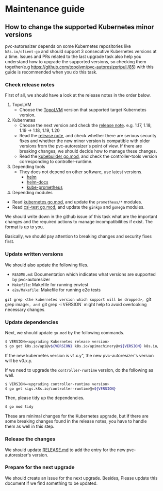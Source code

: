 Maintenance guide
=================

How to change the supported Kubernetes minor versions
-------------------------------------------

pvc-autoresizer depends on some Kubernetes repositories like `k8s.io/client-go` and should support 3 consecutive Kubernetes versions at a time.
Issues and PRs related to the last upgrade task also help you understand how to upgrade the supported versions,
so checking them together(e.g https://github.com/topolvm/pvc-autoresizer/pull/85) with this guide is recommended when you do this task.

### Check release notes

First of all, we should have a look at the release notes in the order below.

1. TopoLVM
    - Choose the [TopoLVM](https://github.com/topolvm/topolvm/releases) version that supported target Kubernetes version.
2. Kubernetes
    - Choose the next version and check the [release note](https://kubernetes.io/docs/setup/release/notes/). e.g. 1.17, 1.18, 1.19 -> 1.18, 1.19, 1.20
    - Read the [release note](https://github.com/kubernetes-sigs/controller-runtime/releases), and check whether there are serious security fixes and whether the new minor version is compatible with older versions from the pvc-autoresizer's point of view. If there are breaking changes, we should decide how to manage these changes.
    - Read the [kubebuilder go.mod](https://github.com/kubernetes-sigs/kubebuilder/blob/master/go.mod), and check the controller-tools version corresponding to controller-runtime.
3. Depending tools
    - They does not depend on other software, use latest versions.
      - [helm](https://github.com/helm/helm/releases)
      - [helm-docs](github.com/norwoodj/helm-docs/releases)
      - [kube-prometheus](https://github.com/prometheus-operator/kube-prometheus/releases)
4. Depending modules
  - Read [kubernetes go.mod](https://github.com/kubernetes/kubernetes/blob/master/go.mod), and update the `prometheus/*` modules.
  - Read [csi-test go.mod](https://github.com/kubernetes-csi/csi-test/blob/master/go.mod), and update the `ginkgo` and `gomega` modules.

We should write down in the github issue of this task what are the important changes and the required actions to manage incompatibilities if exist.
The format is up to you.

Basically, we should pay attention to breaking changes and security fixes first.

### Update written versions

We should also update the following files.

- `README.md`: Documentation which indicates what versions are supported by pvc-autoresizer
- `Makefile`: Makefile for running envtest
- `e2e/Makefile`: Makefile for running e2e tests

`git grep <the kubernetes version which support will be dropped>, `git grep image:`, and `git grep -i VERSION` might help to avoid overlooking necessary changes.

### Update dependencies

Next, we should update `go.mod` by the following commands.

```bash
$ VERSION=<upgrading Kubernetes release version>
$ go get k8s.io/api@v${VERSION} k8s.io/apimachinery@v${VERSION} k8s.io/client-go@v${VERSION}
```

If the new kubernetes version is v1.x.y", the new pvc-autoresizer's version will be v0.x.y.

If we need to upgrade the `controller-runtime` version, do the following as well.

```bash
$ VERSION=<upgrading controller-runtime version>
$ go get sigs.k8s.io/controller-runtime@v${VERSION}
```

Then, please tidy up the dependencies.

```bash
$ go mod tidy
```

These are minimal changes for the Kubernetes upgrade, but if there are some breaking changes found in the release notes, you have to handle them as well in this step.

### Release the changes

We should update [RELEASE.md](../RELEASE.md) to add the entry for the new pvc-autoresizer's version.

### Prepare for the next upgrade

We should create an issue for the next upgrade. Besides, Please update this document if we find something to be updated.
